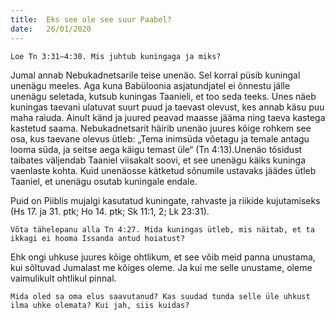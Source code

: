 ```yaml
---
title:  Eks see ole see suur Paabel?
date:   26/01/2020
---
```



`Loe Tn 3:31–4:30. Mis juhtub kuningaga ja miks?`

Jumal annab Nebukadnetsarile teise unenäo. Sel korral püsib kuningal unenägu meeles. Aga kuna Babüloonia asjatundjatel ei õnnestu jälle unenägu seletada, kutsub kuningas Taanieli, et too seda teeks. Unes näeb kuningas taevani ulatuvat suurt puud ja taevast olevust, kes annab käsu puu maha raiuda. Ainult känd ja juured peavad maasse jääma ning taeva kastega kastetud saama. Nebukadnetsarit häirib unenäo juures kõige rohkem see osa, kus taevane olevus ütleb: „Tema inimsüda võetagu ja temale antagu looma süda, ja seitse aega käigu temast üle“ (Tn 4:13).Unenäo tõsidust taibates väljendab Taaniel viisakalt soovi, et see unenägu käiks kuninga vaenlaste kohta. Kuid unenäosse kätketud sõnumile ustavaks jäädes ütleb Taaniel, et unenägu osutab kuningale endale.

Puid on Piiblis mujalgi kasutatud kuningate, rahvaste ja riikide kujutamiseks (Hs 17. ja 31. ptk; Ho 14. ptk; Sk 11:1, 2; Lk 23:31).

`Võta tähelepanu alla Tn 4:27. Mida kuningas ütleb, mis näitab, et ta ikkagi ei hooma Issanda antud hoiatust?`

Ehk ongi uhkuse juures kõige ohtlikum, et see võib meid panna unustama, kui sõltuvad Jumalast me kõiges oleme. Ja kui me selle unustame, oleme vaimulikult ohtlikul pinnal.

`Mida oled sa oma elus saavutanud? Kas suudad tunda selle üle uhkust ilma uhke olemata? Kui jah, siis kuidas?`
